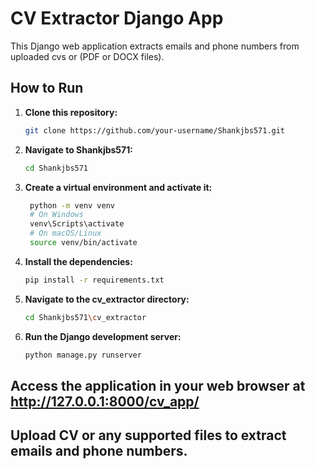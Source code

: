 # CV Extractor Django App

This Django web application extracts emails and phone numbers from uploaded cvs or (PDF or DOCX files).

## How to Run

1. **Clone this repository:**

   ```bash
   git clone https://github.com/your-username/Shankjbs571.git

2. **Navigate to Shankjbs571:**

   ```bash
   cd Shankjbs571

3. **Create a virtual environment and activate it:**

   ```bash
    python -m venv venv
    # On Windows
    venv\Scripts\activate
    # On macOS/Linux
    source venv/bin/activate

4. **Install the dependencies:**

   ```bash
   pip install -r requirements.txt

5. **Navigate to the cv_extractor directory:**

   ```bash
   cd Shankjbs571\cv_extractor

6. **Run the Django development server:**

   ```bash
   python manage.py runserver

## **Access the application in your web browser at http://127.0.0.1:8000/cv_app/**

## **Upload CV or any supported files to extract emails and phone numbers.**